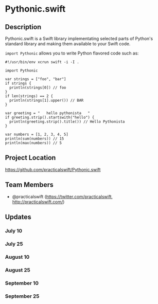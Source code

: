 # Pythonic.swift

## Description

Pythonic.swift is a Swift library implementating selected parts of Python's standard library and making them available to your Swift code.

```import Pythonic``` allows you to write Python flavored code such as:

```
#!/usr/bin/env xcrun swift -i -I .

import Pythonic

var strings = ["foo", "bar"]
if strings {
  println(strings[0]) // foo
}
if len(strings) == 2 {
  println(strings[1].upper()) // BAR
}

var greeting = "   hello pythonista   "
if greeting.strip().startswith("hello") {
  println(greeting.strip().title()) // Hello Pythonista
}

var numbers = [1, 2, 3, 4, 5]
println(sum(numbers)) // 15
println(max(numbers)) // 5
```

## Project Location

https://github.com/practicalswift/Pythonic.swift

## Team Members

- @practicalswift (https://twitter.com/practicalswift, http://practicalswift.com/)

## Updates

### July 10

### July 25

### August 10

### August 25

### September 10

### September 25
